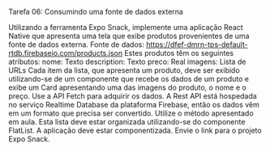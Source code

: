 Tarefa 06: Consumindo uma fonte de dados externa

Utilizando a ferramenta Expo Snack, implemente uma aplicação React Native que apresenta uma tela que exibe produtos provenientes de uma fonte de dados externa.
Fonte de dados: https://dfef-dmrn-tps-default-rtdb.firebaseio.com/products.json
Estes produtos têm os seguintes atributos:
nome: Texto
description: Texto
preco: Real
imagens: Lista de URLs
Cada item da lista, que apresenta um produto, deve ser exibido utilizando-se de um componente que recebe os dados de um produto e exibe um Card apresentando uma das imagens do produto, o nome e o preço.
 Use a API Fetch para adquirir os dados.
A Rest API está hospedada no serviço Realtime Database da plataforma Firebase, então os dados vêm em um formato que precisa ser convertido. Utilize o método apresentado em aula.
Esta lista deve estar organizada utilizando-se do componente FlatList.
A aplicação deve estar componentizada.
Envie o link para o projeto Expo Snack.